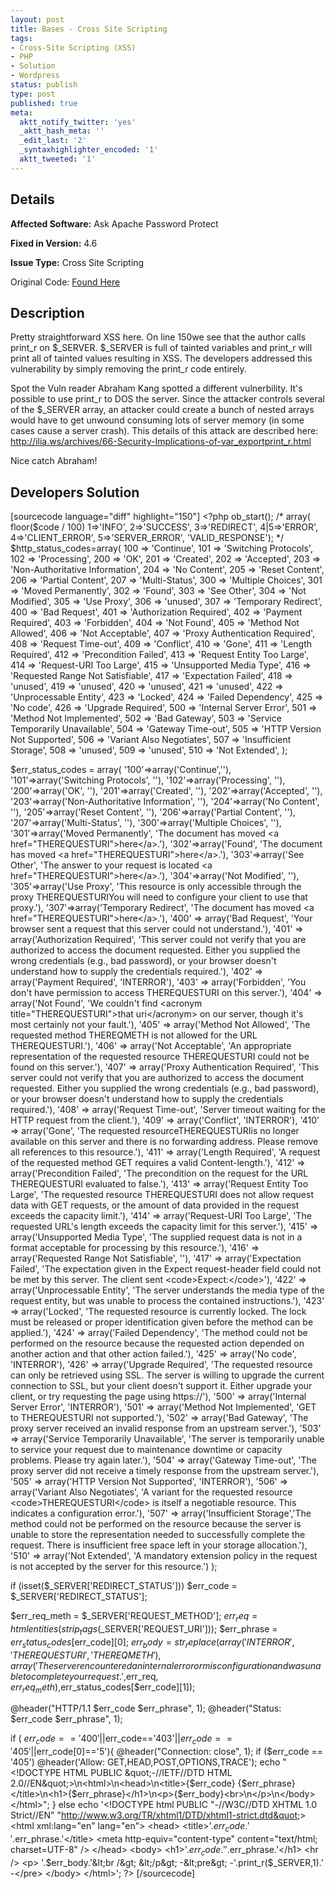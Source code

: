 ```yaml
---
layout: post
title: Bases - Cross Site Scripting
tags:
- Cross-Site Scripting (XSS)
- PHP
- Solution
- Wordpress
status: publish
type: post
published: true
meta:
  aktt_notify_twitter: 'yes'
  _aktt_hash_meta: ''
  _edit_last: '2'
  _syntaxhighlighter_encoded: '1'
  aktt_tweeted: '1'
---
```

## Details
__Affected Software:__ Ask Apache Password Protect

__Fixed in Version:__  4.6

__Issue Type:__ Cross Site Scripting

Original Code: <a href="http://spotthevuln.com/2011/04/bases/">Found Here</a>

## Description
Pretty straightforward XSS here. On line 150we see that the author calls print_r on $_SERVER. $_SERVER is full of tainted variables and print_r will print all of tainted values resulting in XSS. The developers addressed this vulnerability by simply removing the print_r code entirely.

Spot the Vuln reader Abraham Kang spotted a different vulnerbility. It's possible to use print_r to DOS the server. Since the attacker controls several of the $_SERVER array, an attacker could create a bunch of nested arrays would have to get unwound consuming lots of server memory (in some cases cause a server crash). This details of this attack are described here: http://ilia.ws/archives/66-Security-Implications-of-var_exportprint_r.html

Nice catch Abraham!

## Developers Solution

[sourcecode language="diff" highlight="150"]
&lt;?php
ob_start();
/*
array( floor($code / 100)
 1=&gt;'INFO', 2=&gt;'SUCCESS', 3=&gt;'REDIRECT', 4|5=&gt;'ERROR', 4=&gt;'CLIENT_ERROR', 5=&gt;'SERVER_ERROR', 'VALID_RESPONSE');
*/
$http_status_codes=array(
        100 =&gt; 'Continue',
        101 =&gt; 'Switching Protocols',
        102 =&gt; 'Processing',
        200 =&gt; 'OK',
        201 =&gt; 'Created',
        202 =&gt; 'Accepted',
        203 =&gt; 'Non-Authoritative Information',
        204 =&gt; 'No Content',
        205 =&gt; 'Reset Content',
        206 =&gt; 'Partial Content',
        207 =&gt; 'Multi-Status',
        300 =&gt; 'Multiple Choices',
        301 =&gt; 'Moved Permanently',
        302 =&gt; 'Found',
        303 =&gt; 'See Other',
        304 =&gt; 'Not Modified',
        305 =&gt; 'Use Proxy',
        306 =&gt; 'unused',
        307 =&gt; 'Temporary Redirect',
        400 =&gt; 'Bad Request',
        401 =&gt; 'Authorization Required',
        402 =&gt; 'Payment Required',
        403 =&gt; 'Forbidden',
        404 =&gt; 'Not Found',
        405 =&gt; 'Method Not Allowed',
        406 =&gt; 'Not Acceptable',
        407 =&gt; 'Proxy Authentication Required',
        408 =&gt; 'Request Time-out',
        409 =&gt; 'Conflict',
        410 =&gt; 'Gone',
        411 =&gt; 'Length Required',
        412 =&gt; 'Precondition Failed',
        413 =&gt; 'Request Entity Too Large',
        414 =&gt; 'Request-URI Too Large',
        415 =&gt; 'Unsupported Media Type',
        416 =&gt; 'Requested Range Not Satisfiable',
        417 =&gt; 'Expectation Failed',
        418 =&gt; 'unused',
        419 =&gt; 'unused',
        420 =&gt; 'unused',
        421 =&gt; 'unused',
        422 =&gt; 'Unprocessable Entity',
        423 =&gt; 'Locked',
        424 =&gt; 'Failed Dependency',
        425 =&gt; 'No code',
        426 =&gt; 'Upgrade Required',
        500 =&gt; 'Internal Server Error',
        501 =&gt; 'Method Not Implemented',
        502 =&gt; 'Bad Gateway',
        503 =&gt; 'Service Temporarily Unavailable',
        504 =&gt; 'Gateway Time-out',
        505 =&gt; 'HTTP Version Not Supported',
        506 =&gt; 'Variant Also Negotiates',
        507 =&gt; 'Insufficient Storage',
        508 =&gt; 'unused',
        509 =&gt; 'unused',
        510 =&gt; 'Not Extended',
);

$err_status_codes = array(
'100'=&gt;array('Continue',''),
'101'=&gt;array('Switching Protocols', ''),
'102'=&gt;array('Processing',  ''),
'200'=&gt;array('OK', ''),
'201'=&gt;array('Created',  ''),
'202'=&gt;array('Accepted',  ''),
'203'=&gt;array('Non-Authoritative Information', ''),
'204'=&gt;array('No Content',  ''),
'205'=&gt;array('Reset Content',  ''),
'206'=&gt;array('Partial Content', ''),
'207'=&gt;array('Multi-Status',  ''),
'300'=&gt;array('Multiple Choices', ''),
'301'=&gt;array('Moved Permanently', 'The document has moved &lt;a href=&quot;THEREQUESTURI&quot;&gt;here&lt;/a&gt;.'),
'302'=&gt;array('Found', 'The document has moved &lt;a href=&quot;THEREQUESTURI&quot;&gt;here&lt;/a&gt;.'),
'303'=&gt;array('See Other',  'The answer to your request is located &lt;a href=&quot;THEREQUESTURI&quot;&gt;here&lt;/a&gt;.'),
'304'=&gt;array('Not Modified',  ''),
'305'=&gt;array('Use Proxy',  'This resource is only accessible through the proxy THEREQUESTURIYou will need to configure your client to use that proxy.'),
'307'=&gt;array('Temporary Redirect', 'The document has moved &lt;a href=&quot;THEREQUESTURI&quot;&gt;here&lt;/a&gt;.'),
'400' =&gt; array('Bad Request', 'Your browser sent a request that this server could not understand.'),
'401' =&gt; array('Authorization Required', 'This server could not verify that you are authorized to access the document requested. Either you supplied the wrong credentials (e.g., bad password), or your browser doesn\'t understand how to supply the credentials required.'),
'402' =&gt; array('Payment Required', 'INTERROR'),
'403' =&gt; array('Forbidden', 'You don\'t have permission to access THEREQUESTURI on this server.'),
'404' =&gt; array('Not Found', 'We couldn\'t find &lt;acronym title=&quot;THEREQUESTURI&quot;&gt;that uri&lt;/acronym&gt; on our server, though it\'s most certainly not your fault.'),
'405' =&gt; array('Method Not Allowed', 'The requested method THEREQMETH is not allowed for the URL THEREQUESTURI.'),
'406' =&gt; array('Not Acceptable', 'An appropriate representation of the requested resource THEREQUESTURI could not be found on this server.'),
'407' =&gt; array('Proxy Authentication Required', 'This server could not verify that you are authorized to access the document requested. Either you supplied the wrong credentials (e.g., bad password), or your browser doesn\'t understand how to supply the credentials required.'),
'408' =&gt; array('Request Time-out', 'Server timeout waiting for the HTTP request from the client.'),
'409' =&gt; array('Conflict', 'INTERROR'),
'410' =&gt; array('Gone', 'The requested resourceTHEREQUESTURIis no longer available on this server and there is no forwarding address. Please remove all references to this resource.'),
'411' =&gt; array('Length Required', 'A request of the requested method GET requires a valid Content-length.'),
'412' =&gt; array('Precondition Failed', 'The precondition on the request for the URL THEREQUESTURI evaluated to false.'),
'413' =&gt; array('Request Entity Too Large', 'The requested resource THEREQUESTURI does not allow request data with GET requests, or the amount of data provided in the request exceeds the capacity limit.'),
'414' =&gt; array('Request-URI Too Large', 'The requested URL\'s length exceeds the capacity limit for this server.'),
'415' =&gt; array('Unsupported Media Type', 'The supplied request data is not in a format acceptable for processing by this resource.'),
'416' =&gt; array('Requested Range Not Satisfiable', ''),
'417' =&gt; array('Expectation Failed', 'The expectation given in the Expect request-header field could not be met by this server. The client sent &lt;code&gt;Expect:&lt;/code&gt;'),
'422' =&gt; array('Unprocessable Entity', 'The server understands the media type of the request entity, but was unable to process the contained instructions.'),
'423' =&gt; array('Locked', 'The requested resource is currently locked. The lock must be released or proper identification given before the method can be applied.'),
'424' =&gt; array('Failed Dependency', 'The method could not be performed on the resource because the requested action depended on another action and that other action failed.'),
'425' =&gt; array('No code', 'INTERROR'),
'426' =&gt; array('Upgrade Required', 'The requested resource can only be retrieved using SSL. The server is willing to upgrade the current connection to SSL, but your client doesn\'t support it. Either upgrade your client, or try requesting the page using https://'),
'500' =&gt; array('Internal Server Error', 'INTERROR'),
'501' =&gt; array('Method Not Implemented', 'GET to THEREQUESTURI not supported.'),
'502' =&gt; array('Bad Gateway', 'The proxy server received an invalid response from an upstream server.'),
'503' =&gt; array('Service Temporarily Unavailable', 'The server is temporarily unable to service your request due to maintenance downtime or capacity problems. Please try again later.'),
'504' =&gt; array('Gateway Time-out', 'The proxy server did not receive a timely response from the upstream server.'),
'505' =&gt; array('HTTP Version Not Supported', 'INTERROR'),
'506' =&gt; array('Variant Also Negotiates', 'A variant for the requested resource &lt;code&gt;THEREQUESTURI&lt;/code&gt; is itself a negotiable resource. This indicates a configuration error.'),
'507' =&gt; array('Insufficient Storage','The method could not be performed on the resource because the server is unable to store the representation needed to successfully complete the request. There is insufficient free space left in your storage allocation.'),
'510' =&gt; array('Not Extended', 'A mandatory extension policy in the request is not accepted by the server for this resource.')
);

if (isset($_SERVER['REDIRECT_STATUS'])) $err_code = $_SERVER['REDIRECT_STATUS'];

$err_req_meth = $_SERVER['REQUEST_METHOD'];
$err_req = htmlentities(strip_tags($_SERVER['REQUEST_URI']));
$err_phrase = $err_status_codes[$err_code][0];
$err_body = str_replace(
 array('INTERROR', 'THEREQUESTURI', 'THEREQMETH'),
 array('The server encountered an internal error or misconfiguration and was unable to complete your request.',$err_req, $err_req_meth),$err_status_codes[$err_code][1]);

@header(&quot;HTTP/1.1 $err_code $err_phrase&quot;, 1);
@header(&quot;Status: $err_code $err_phrase&quot;, 1);

if ( $err_code=='400'||$err_code=='403'||$err_code=='405'||$err_code[0]=='5'){
 @header(&quot;Connection: close&quot;, 1);
 if ($err_code == '405') @header('Allow: GET,HEAD,POST,OPTIONS,TRACE');
 echo &quot;&lt;!DOCTYPE HTML PUBLIC \&quot;-//IETF//DTD HTML 2.0//EN\&quot;&gt;\n&lt;html&gt;\n&lt;head&gt;\n&lt;title&gt;{$err_code} {$err_phrase}&lt;/title&gt;\n&lt;h1&gt;{$err_phrase}&lt;/h1&gt;\n&lt;p&gt;{$err_body}&lt;br&gt;\n&lt;/p&gt;\n&lt;/body&gt;&lt;/html&gt;&quot;;
} else echo '&lt;!DOCTYPE html PUBLIC &quot;-//W3C//DTD XHTML 1.0 Strict//EN&quot;
       &quot;http://www.w3.org/TR/xhtml1/DTD/xhtml1-strict.dtd&quot;&gt;
&lt;html xml:lang=&quot;en&quot; lang=&quot;en&quot;&gt;
&lt;head&gt;
  &lt;title&gt;'.$err_code.' '.$err_phrase.'&lt;/title&gt;
  &lt;meta http-equiv=&quot;content-type&quot; content=&quot;text/html; charset=UTF-8&quot; /&gt;
&lt;/head&gt;
&lt;body&gt;
&lt;h1&gt;'.$err_code.' '.$err_phrase.'&lt;/h1&gt;
&lt;hr /&gt;
&lt;p&gt;
'.$err_body.'&lt;br /&gt;
&lt;/p&gt;
-&lt;pre&gt;
-'.print_r($_SERVER,1).'
-&lt;/pre&gt;
  &lt;/body&gt;
&lt;/html&gt;';
?&gt;
[/sourcecode]
